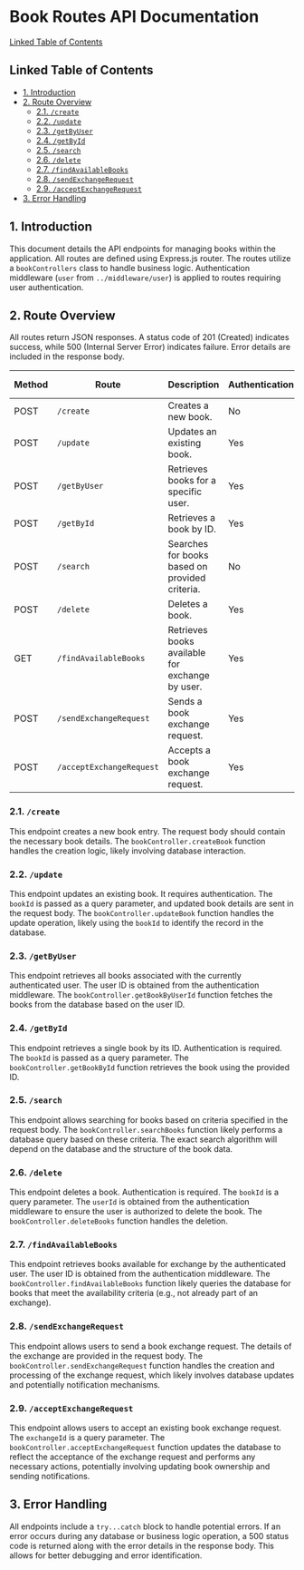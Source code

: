 # Book Routes API Documentation

[Linked Table of Contents](#linked-table-of-contents)

## Linked Table of Contents

* [1. Introduction](#1-introduction)
* [2.  Route Overview](#2-route-overview)
    * [2.1. `/create`](#21-create)
    * [2.2. `/update`](#22-update)
    * [2.3. `/getByUser`](#23-getbyuser)
    * [2.4. `/getById`](#24-getbyid)
    * [2.5. `/search`](#25-search)
    * [2.6. `/delete`](#26-delete)
    * [2.7. `/findAvailableBooks`](#27-findavailablebooks)
    * [2.8. `/sendExchangeRequest`](#28-sendexchangerequest)
    * [2.9. `/acceptExchangeRequest`](#29-acceptexchangerequest)
* [3. Error Handling](#3-error-handling)


## 1. Introduction

This document details the API endpoints for managing books within the application.  All routes are defined using Express.js router. The routes utilize a `bookControllers` class  to handle business logic. Authentication middleware (`user` from `../middleware/user`) is applied to routes requiring user authentication.


## 2. Route Overview

All routes return JSON responses.  A status code of 201 (Created) indicates success, while 500 (Internal Server Error) indicates failure.  Error details are included in the response body.

| Method | Route             | Description                                      | Authentication | Request Body    | Query Params  | Response Body |
|--------|----------------------|-------------------------------------------------|-----------------|-----------------|----------------|----------------|
| POST    | `/create`           | Creates a new book.                             | No              | Book details    |                | Created book   |
| POST    | `/update`           | Updates an existing book.                        | Yes             | Updated book details | `bookId`       | Updated book   |
| POST    | `/getByUser`        | Retrieves books for a specific user.             | Yes             |                 |                | Array of books |
| POST    | `/getById`          | Retrieves a book by ID.                         | Yes             |                 | `bookId`       | Book           |
| POST    | `/search`           | Searches for books based on provided criteria.   | No              | Search criteria |                | Array of books |
| POST    | `/delete`           | Deletes a book.                                 | Yes             |                 | `bookId`       | Deletion result|
| GET     | `/findAvailableBooks` | Retrieves books available for exchange by user. | Yes             |                 |                | Array of books |
| POST    | `/sendExchangeRequest` | Sends a book exchange request.                  | Yes             | Exchange details|                | Request result |
| POST    | `/acceptExchangeRequest` | Accepts a book exchange request.                | Yes             |                 | `exchangeId`   | Result         |


### 2.1. `/create`

This endpoint creates a new book entry.  The request body should contain the necessary book details. The `bookController.createBook` function handles the creation logic, likely involving database interaction.


### 2.2. `/update`

This endpoint updates an existing book. It requires authentication.  The `bookId` is passed as a query parameter, and updated book details are sent in the request body. The `bookController.updateBook` function handles the update operation, likely using the `bookId` to identify the record in the database.


### 2.3. `/getByUser`

This endpoint retrieves all books associated with the currently authenticated user.  The user ID is obtained from the authentication middleware. The `bookController.getBookByUserId` function fetches the books from the database based on the user ID.


### 2.4. `/getById`

This endpoint retrieves a single book by its ID.  Authentication is required. The `bookId` is passed as a query parameter. The `bookController.getBookById` function retrieves the book using the provided ID.


### 2.5. `/search`

This endpoint allows searching for books based on criteria specified in the request body. The `bookController.searchBooks` function likely performs a database query based on these criteria.  The exact search algorithm will depend on the database and the structure of the book data.


### 2.6. `/delete`

This endpoint deletes a book. Authentication is required.  The `bookId` is a query parameter. The `userId` is obtained from the authentication middleware to ensure the user is authorized to delete the book. The `bookController.deleteBooks` function handles the deletion.


### 2.7. `/findAvailableBooks`

This endpoint retrieves books available for exchange by the authenticated user. The user ID is obtained from the authentication middleware. The `bookController.findAvailableBooks` function likely queries the database for books that meet the availability criteria (e.g., not already part of an exchange).


### 2.8. `/sendExchangeRequest`

This endpoint allows users to send a book exchange request. The details of the exchange are provided in the request body. The `bookController.sendExchangeRequest` function handles the creation and processing of the exchange request, which likely involves database updates and potentially notification mechanisms.


### 2.9. `/acceptExchangeRequest`

This endpoint allows users to accept an existing book exchange request. The `exchangeId` is a query parameter. The `bookController.acceptExchangeRequest` function updates the database to reflect the acceptance of the exchange request and performs any necessary actions, potentially involving updating book ownership and sending notifications.


## 3. Error Handling

All endpoints include a `try...catch` block to handle potential errors.  If an error occurs during any database or business logic operation, a 500 status code is returned along with the error details in the response body.  This allows for better debugging and error identification.
